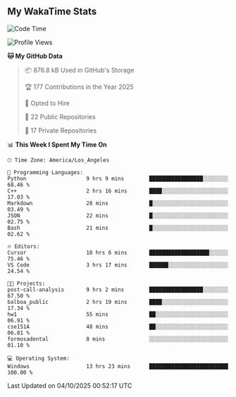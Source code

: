 ## My WakaTime Stats
<!--START_SECTION:waka-->
![Code Time](http://img.shields.io/badge/Code%20Time-457%20hrs%2049%20mins-blue)

![Profile Views](http://img.shields.io/badge/Profile%20Views-0-blue)

**🐱 My GitHub Data** 

> 📦 876.8 kB Used in GitHub's Storage 
 > 
> 🏆 177 Contributions in the Year 2025
 > 
> 💼 Opted to Hire
 > 
> 📜 22 Public Repositories 
 > 
> 🔑 17 Private Repositories 
 > 
📊 **This Week I Spent My Time On** 

```text
🕑︎ Time Zone: America/Los_Angeles

💬 Programming Languages: 
Python                   9 hrs 9 mins        █████████████████░░░░░░░░   68.46 % 
C++                      2 hrs 16 mins       ████░░░░░░░░░░░░░░░░░░░░░   17.03 % 
Markdown                 28 mins             █░░░░░░░░░░░░░░░░░░░░░░░░   03.49 % 
JSON                     22 mins             █░░░░░░░░░░░░░░░░░░░░░░░░   02.75 % 
Bash                     21 mins             █░░░░░░░░░░░░░░░░░░░░░░░░   02.62 % 

🔥 Editors: 
Cursor                   10 hrs 6 mins       ███████████████████░░░░░░   75.46 % 
VS Code                  3 hrs 17 mins       ██████░░░░░░░░░░░░░░░░░░░   24.54 % 

🐱‍💻 Projects: 
post-call-analysis       9 hrs 2 mins        █████████████████░░░░░░░░   67.50 % 
balboa_public            2 hrs 19 mins       ████░░░░░░░░░░░░░░░░░░░░░   17.34 % 
hw1                      55 mins             ██░░░░░░░░░░░░░░░░░░░░░░░   06.91 % 
cse151A                  48 mins             ██░░░░░░░░░░░░░░░░░░░░░░░   06.01 % 
formosadental            8 mins              ░░░░░░░░░░░░░░░░░░░░░░░░░   01.10 % 

💻 Operating System: 
Windows                  13 hrs 23 mins      █████████████████████████   100.00 % 
```


 Last Updated on 04/10/2025 00:52:17 UTC
<!--END_SECTION:waka-->
